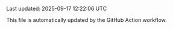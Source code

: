 Last updated: 2025-09-17 12:22:06 UTC

This file is automatically updated by the GitHub Action workflow.
